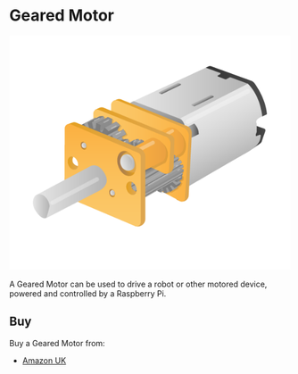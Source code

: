 # Geared Motor

![Geared Motor](motor.png)

A Geared Motor can be used to drive a robot or other motored device, powered and controlled by a Raspberry Pi.

## Buy

Buy a Geared Motor from:

- [Amazon UK](http://www.amazon.co.uk/0-06A-5Kg-cm-Electric-Reducing-Geared/dp/B00977HK2S)
